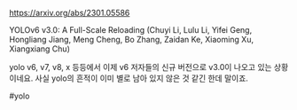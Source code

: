 https://arxiv.org/abs/2301.05586

YOLOv6 v3.0: A Full-Scale Reloading (Chuyi Li, Lulu Li, Yifei Geng, Hongliang Jiang, Meng Cheng, Bo Zhang, Zaidan Ke, Xiaoming Xu, Xiangxiang Chu)

yolo v6, v7, v8, x 등등에서 이제 v6 저자들의 신규 버전으로 v3.0이 나오고 있는 상황이네요. 사실 yolo의 흔적이 이미 별로 남아 있지 않은 것 같긴 한데 말이죠.

#yolo 